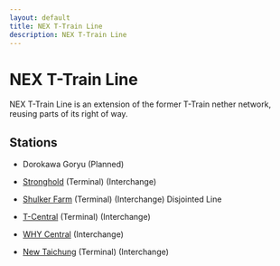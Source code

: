 ```yaml
---
layout: default
title: NEX T-Train Line
description: NEX T-Train Line
---
```


# NEX T-Train Line

NEX T-Train Line is an extension of the former T-Train nether network, reusing
parts of its right of way.

## Stations

- Dorokawa Goryu (Planned)
- [Stronghold](/rail-stations/stronghold) (Terminal) (Interchange)
- [Shulker Farm](/rail-stations/shulker-farm) (Terminal) (Interchange)
Disjointed Line

- [T-Central](/rail-stations/t-central) (Terminal) (Interchange)
- [WHY Central](/rail-stations/why-central) (Interchange)
- [New Taichung](/rail-stations/new-taichung) (Terminal) (Interchange)
